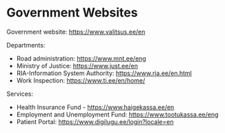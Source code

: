 # Government Websites

Government website: https://www.valitsus.ee/en

Departments:
- Road administration: https://www.mnt.ee/eng
- Ministry of Justice: https://www.just.ee/en
- RIA-Information System Authority: https://www.ria.ee/en.html
- Work Inspection: https://www.ti.ee/en/home/


Services:
- Health Insurance Fund - https://www.haigekassa.ee/en
- Employment and Unemployment Fund: https://www.tootukassa.ee/eng
- Patient Portal: https://www.digilugu.ee/login?locale=en
